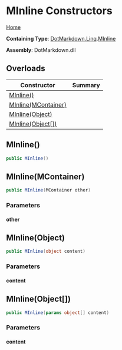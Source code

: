 # MInline Constructors

[Home](../../../../README.md)

**Containing Type**: [DotMarkdown.Linq](../../README.md)\.[MInline](../README.md)

**Assembly**: DotMarkdown\.dll

## Overloads

| Constructor | Summary |
| ----------- | ------- |
| [MInline()](#DotMarkdown_Linq_MInline__ctor) | |
| [MInline(MContainer)](#DotMarkdown_Linq_MInline__ctor_DotMarkdown_Linq_MContainer_) | |
| [MInline(Object)](#DotMarkdown_Linq_MInline__ctor_System_Object_) | |
| [MInline(Object\[\])](#DotMarkdown_Linq_MInline__ctor_System_Object___) | |

## MInline\(\)<a name="DotMarkdown_Linq_MInline__ctor"></a>

```csharp
public MInline()
```

## MInline\(MContainer\)<a name="DotMarkdown_Linq_MInline__ctor_DotMarkdown_Linq_MContainer_"></a>

```csharp
public MInline(MContainer other)
```

### Parameters

#### other

## MInline\(Object\)<a name="DotMarkdown_Linq_MInline__ctor_System_Object_"></a>

```csharp
public MInline(object content)
```

### Parameters

#### content

## MInline\(Object\[\]\)<a name="DotMarkdown_Linq_MInline__ctor_System_Object___"></a>

```csharp
public MInline(params object[] content)
```

### Parameters

#### content

